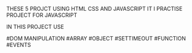 THESE 5 PROJCT USING HTML CSS AND JAVASCRIPT 
IT I PRACTISE PROJECT FOR JAVASCRIPT


IN THIS PROJECT USE 

#DOM MANIPULATION
#ARRAY
#OBJECT
#SETTIMEOUT
#FUNCTION
#EVENTS